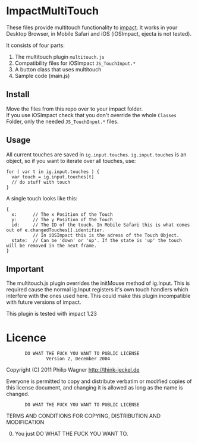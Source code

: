 ImpactMultiTouch
================

These files provide multitouch functionality to [impact](http://impactjs.com). It works in your Desktop Browser, in Mobile Safari and iOS (iOSImpact, ejecta is not tested).

It consists of four parts:

1. The multitouch plugin `multitouch.js`
2. Compatibility files for iOSImpact `JS_TouchInput.*`
3. A button class that uses multitouch
4. Sample code (main.js)


Install
-------

Move the files from this repo over to your impact folder.  
If you use iOSImpact check that you don't override the whole `Classes` Folder, only the needed `JS_TouchInput.*` files.

Usage
-----

All current touches are saved in `ig.input.touches`. `ig.input.touches` is an object, so if you want to iterate over all touches, use:

    for ( var t in ig.input.touches ) {
      var touch = ig.input.touches[t]
      // do stuff with touch
    }

A single touch looks like this:

    { 
      x:      // The x Position of the Touch
      y:      // The y Position of the Touch
      id:     // The ID of the touch. In Mobile Safari this is what comes out of e.changedTouches[].identifier. 
              // In iOSImpact this is the adress of the Touch Object. 
      state:  // Can be 'down' or 'up'. If the state is 'up' the touch will be removed in the next frame.
    }

Important
---------

The multitouch.js plugin overrides the initMouse method of ig.Input. This is required cause the normal ig.Input registers it's own touch handlers which interfere with the ones used here. This could make this plugin incompatible with future versions of impact.

This plugin is tested with impact 1.23

Licence
=======

           DO WHAT THE FUCK YOU WANT TO PUBLIC LICENSE
                   Version 2, December 2004

Copyright (C) 2011 Philip Wagner <http://think-jeckel.de>

Everyone is permitted to copy and distribute verbatim or modified
copies of this license document, and changing it is allowed as long
as the name is changed.

           DO WHAT THE FUCK YOU WANT TO PUBLIC LICENSE
  TERMS AND CONDITIONS FOR COPYING, DISTRIBUTION AND MODIFICATION

 0. You just DO WHAT THE FUCK YOU WANT TO.